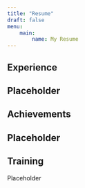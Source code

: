 ```yaml
---
title: "Resume"
draft: false
menu:
    main:
        name: My Resume
---
```


## Experience
Placeholder
---

## Achievements
Placeholder
---

## Training
Placeholder
